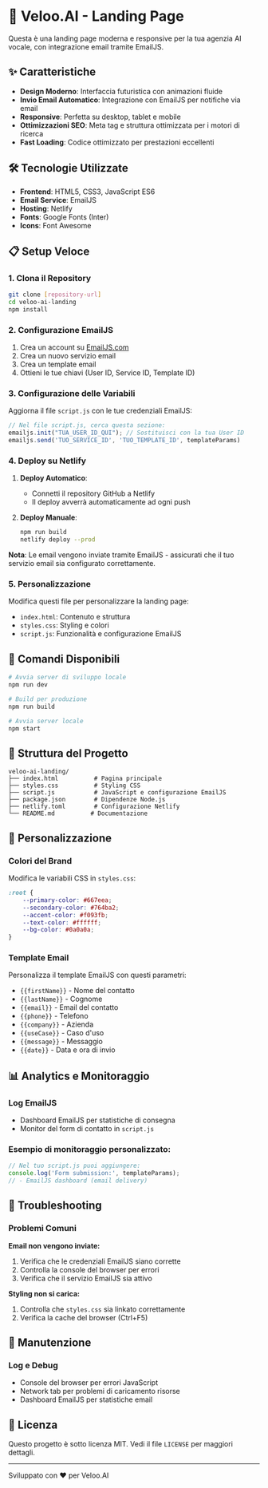 # 🚀 Veloo.AI - Landing Page

Questa è una landing page moderna e responsive per la tua agenzia AI vocale, con integrazione email tramite EmailJS.

## ✨ Caratteristiche

- **Design Moderno**: Interfaccia futuristica con animazioni fluide
- **Invio Email Automatico**: Integrazione con EmailJS per notifiche via email
- **Responsive**: Perfetta su desktop, tablet e mobile
- **Ottimizzazioni SEO**: Meta tag e struttura ottimizzata per i motori di ricerca
- **Fast Loading**: Codice ottimizzato per prestazioni eccellenti

## 🛠️ Tecnologie Utilizzate

- **Frontend**: HTML5, CSS3, JavaScript ES6
- **Email Service**: EmailJS
- **Hosting**: Netlify
- **Fonts**: Google Fonts (Inter)
- **Icons**: Font Awesome

## 📋 Setup Veloce

### 1. Clona il Repository

```bash
git clone [repository-url]
cd veloo-ai-landing
npm install
```

### 2. Configurazione EmailJS

1. Crea un account su [EmailJS.com](https://www.emailjs.com)
2. Crea un nuovo servizio email
3. Crea un template email
4. Ottieni le tue chiavi (User ID, Service ID, Template ID)

### 3. Configurazione delle Variabili

Aggiorna il file `script.js` con le tue credenziali EmailJS:

```javascript
// Nel file script.js, cerca questa sezione:
emailjs.init("TUA_USER_ID_QUI"); // Sostituisci con la tua User ID
emailjs.send('TUO_SERVICE_ID', 'TUO_TEMPLATE_ID', templateParams)
```

### 4. Deploy su Netlify

1. **Deploy Automatico**: 
   - Connetti il repository GitHub a Netlify
   - Il deploy avverrà automaticamente ad ogni push

2. **Deploy Manuale**:
   ```bash
   npm run build
   netlify deploy --prod
   ```

**Nota**: Le email vengono inviate tramite EmailJS - assicurati che il tuo servizio email sia configurato correttamente.

### 5. Personalizzazione

Modifica questi file per personalizzare la landing page:

- `index.html`: Contenuto e struttura
- `styles.css`: Styling e colori
- `script.js`: Funzionalità e configurazione EmailJS

## 🚀 Comandi Disponibili

```bash
# Avvia server di sviluppo locale
npm run dev

# Build per produzione
npm run build

# Avvia server locale
npm start
```

## 📂 Struttura del Progetto

```
veloo-ai-landing/
├── index.html          # Pagina principale
├── styles.css          # Styling CSS
├── script.js           # JavaScript e configurazione EmailJS
├── package.json        # Dipendenze Node.js
├── netlify.toml        # Configurazione Netlify
└── README.md          # Documentazione
```

## 🎨 Personalizzazione

### Colori del Brand
Modifica le variabili CSS in `styles.css`:

```css
:root {
    --primary-color: #667eea;
    --secondary-color: #764ba2;
    --accent-color: #f093fb;
    --text-color: #ffffff;
    --bg-color: #0a0a0a;
}
```

### Template Email
Personalizza il template EmailJS con questi parametri:
- `{{firstName}}` - Nome del contatto
- `{{lastName}}` - Cognome
- `{{email}}` - Email del contatto
- `{{phone}}` - Telefono
- `{{company}}` - Azienda
- `{{useCase}}` - Caso d'uso
- `{{message}}` - Messaggio
- `{{date}}` - Data e ora di invio

## 📊 Analytics e Monitoraggio

### Log EmailJS
- Dashboard EmailJS per statistiche di consegna
- Monitor del form di contatto in `script.js`

### Esempio di monitoraggio personalizzato:
```javascript
// Nel tuo script.js puoi aggiungere:
console.log('Form submission:', templateParams);
// - EmailJS dashboard (email delivery)
```

## 🐛 Troubleshooting

### Problemi Comuni

**Email non vengono inviate:**
1. Verifica che le credenziali EmailJS siano corrette
2. Controlla la console del browser per errori
3. Verifica che il servizio EmailJS sia attivo

**Styling non si carica:**
1. Controlla che `styles.css` sia linkato correttamente
2. Verifica la cache del browser (Ctrl+F5)

## 🔧 Manutenzione

### Log e Debug
- Console del browser per errori JavaScript
- Network tab per problemi di caricamento risorse
- Dashboard EmailJS per statistiche email

## 📄 Licenza

Questo progetto è sotto licenza MIT. Vedi il file `LICENSE` per maggiori dettagli.

---

Sviluppato con ❤️ per Veloo.AI 